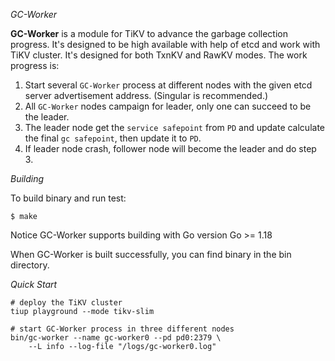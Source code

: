 *GC-Worker*

**GC-Worker** is a module for TiKV to advance the garbage collection progress. It's designed to be high available with help of etcd and work with TiKV cluster. It's designed for both TxnKV and RawKV modes. The work progress is:  
1. Start several `GC-Worker` process at different nodes with the given etcd server advertisement address. (Singular is recommended.)
2. All `GC-Worker` nodes campaign for leader, only one can succeed to be the leader.
3. The leader node get the `service safepoint` from `PD` and update calculate the final `gc safepoint`, then update it to `PD`.
4. If leader node crash, follower node will become the leader and do step 3.

*Building*

To build binary and run test:
```
$ make
```
Notice GC-Worker supports building with Go version Go >= 1.18  

When GC-Worker is built successfully, you can find binary in the bin directory.

*Quick Start*

```
# deploy the TiKV cluster
tiup playground --mode tikv-slim

# start GC-Worker process in three different nodes
bin/gc-worker --name gc-worker0 --pd pd0:2379 \
    --L info --log-file "/logs/gc-worker0.log"

```